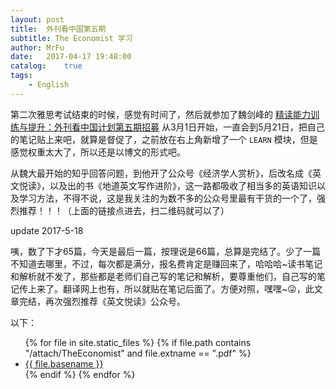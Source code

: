```yaml
---
layout: post
title:  外刊看中国第五期
subtitle: The Economist 学习
author: MrFu
date:   2017-04-17 19:48:00
catalog:    true
tags:
    - English
---
```



第二次雅思考试结束的时候，感觉有时间了，然后就参加了魏剑峰的 [精读能力训练与提升：外刊看中国计划第五期招募](https://mp.weixin.qq.com/s?__biz=MzA4MTY0NTYwMA==&mid=2651178032&idx=1&sn=e6b42d2e357bdbd5dd42bde049e7c1d7&chksm=8460bd7fb3173469be4b49f0429b01e96c8395652ac771025445ee8228f793e6f0350d1d8276&scene=0&key=f76d225d2425a7cbe78b5fd0a2f6563b2b8d3d6cd7fa231423c8ee22b3446240548af9b86ef8e6db0287f93f56774626f19c61c2a115254fba4e158cac0587cbd3378691de7620cfb1a537fe5eecc274&ascene=0&uin=MTIwMjE4MTIw&devicetype=iMac+MacBookPro11%2C4+OSX+OSX+10.11.6+build(15G1212)&version=12010110&nettype=WIFI&fontScale=100&pass_ticket=IDxaQtvbsh7aU26aWFc8wtVLk4xtGFdsgqrlj%2F%2BfwRs%3D) 从3月1日开始，一直会到5月21日，把自己的笔记贴上来吧，就算是督促了，之前放在右上角新增了一个 `LEARN` 模块，但是感觉权重太大了，所以还是以博文的形式吧。

从魏大最开始的知乎回答问题，到他开了公众号《经济学人赏析》，后改名成《英文悦读》，以及出的书《地道英文写作进阶》，这一路都吸收了相当多的英语知识以及学习方法，不得不说，这是我关注的为数不多的公众号里最有干货的一个了，强烈推荐！！！（上面的链接点进去，扫二维码就可以了）

update 2017-5-18

咦，数了下才65篇，今天是最后一篇，按理说是66篇，总算是完结了。少了一篇不知道去哪里，不过，每次都是满分，报名费肯定是赚回来了，哈哈哈~读书笔记和解析就不发了，那些都是老师们自己写的笔记和解析，要尊重他们，自己写的笔记传上来了。翻译网上也有，所以就贴在笔记后面了。方便对照，嘿嘿~😜，此文章完结，再次强烈推荐《英文悦读》公众号。

以下：

<ul class="active-list">
        {% for file in site.static_files %}
          {% if file.path contains "/attach/TheEconomist" and file.extname == ".pdf" %}
            <li><a href="{{ file.path }}"> {{ file.basename }} </a></li>
          {% endif %}
        {% endfor %}
    </ul>


